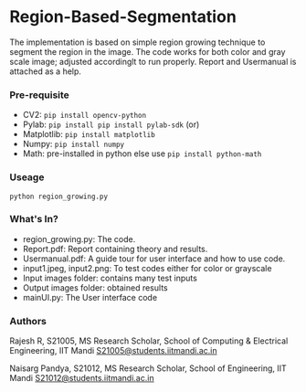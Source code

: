 # Region-Based-Segmentation

The implementation is based on simple region growing technique to segment the region in the image. The code works for both color and gray scale image; adjusted accordinglt to run properly. Report and Usermanual is attached as a help.

### Pre-requisite
- CV2: ```pip install opencv-python```
- Pylab: ```pip install pip install pylab-sdk```
(or)
- Matplotlib: ```pip install matplotlib```
- Numpy: ```pip install numpy```
- Math: pre-installed in python else use ```pip install python-math```


### Useage
```python region_growing.py```

### What's In?
- region_growing.py: The code.
- Report.pdf: Report containing theory and results.
- Usermanual.pdf: A guide tour for user interface and how to use code.
- input1.jpeg, input2.png: To test codes either for color or grayscale
- Input images folder: contains many test inputs
- Output images folder: obtained results
- mainUI.py: The User interface code

### Authors

Rajesh R, S21005, MS Research Scholar, School of Computing & Electrical Engineering, IIT Mandi
S21005@students.iitmandi.ac.in

Naisarg Pandya, S21012, MS Research Scholar, School of Engineering, IIT Mandi
S21012@students.iitmandi.ac.in

